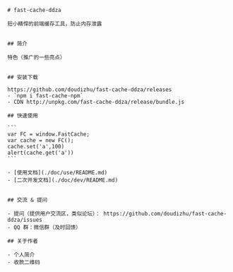 <!--
 * @Author: 隋延超
 * @Date: 2021-11-05 18:10:00
 * @Email: suiyanchao1@jd.com
 * @LastEditors: 隋延超
 * @LastEditTime: 2021-11-05 19:07:55
 * @Description: 
-->
    # fast-cache-ddza
    
    短小精悍的前端缓存工具，防止内存泄露
    
    
    ## 简介
    
    特色（推广的一些亮点）
    
    
    ## 安装下载
    
    https://github.com/doudizhu/fast-cache-ddza/releases
    - `npm i fast-cache-npm`
    - CDN http://unpkg.com/fast-cache-ddza/release/bundle.js
    
    ## 快速使用
    
    ```
    var FC = window.FastCache;
    var cache = new FC();
    cache.set('a',100)
    alert(cache.get('a'))
    ```
    
    - [使用文档](./doc/use/README.md)
    - [二次开发文档](./doc/dev/README.md)
    
    
    ## 交流 & 提问
    
    - 提问（提供用户交流区，类似论坛）： https://github.com/doudizhu/fast-cache-ddza/issues
    - QQ 群：微信群（及时回馈） 
    
    ## 关于作者
    
    - 个人简介
    - 收款二维码
